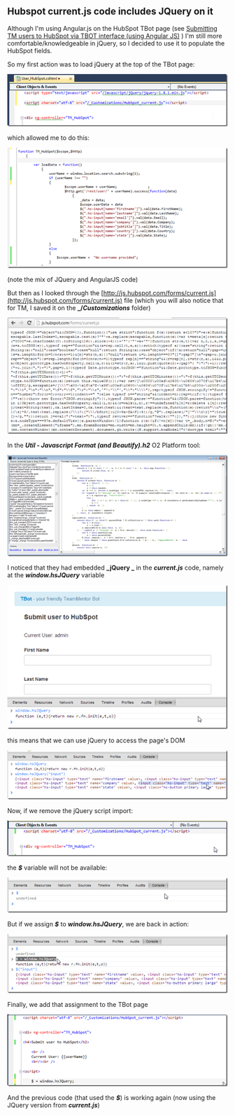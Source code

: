 ##  Hubspot current.js code includes JQuery on it

Although I'm using Angular.js on the HubSpot TBot page (see [Submitting TM users to HubSpot via TBOT interface (using Angular JS)](http://blog.diniscruz.com/2013/04/submitting-tm-users-to-hubspot-via-tbot.html) ) I'm still more comfortable/knowledgeable in jQuery, so I decided to use it to populate the HubSpot fields.

So my first action was to load jQuery at the top of the TBot page:

![](images/hubspot-currentjs-1.png)

which allowed me to do this:

![](images/image_thumb_25255B1_25255D.png)

(note the mix of JQuery and AngularJS code)

But then as I looked through the [http://js.hubspot.com/forms/current.js](http://js.hubspot.com/forms/current.js) file (which you will also notice that for TM, I saved it on the **_/_Customizations_** folder)

![](images/hubspot-currentjs-2.png)

In the **_Util - Javascript Format (and Beautify).h2_** O2 Platform tool:

![](images/image_thumb_25255B3_25255D.png)

I noticed that they had embedded **_jQuery _** in the **_current.js_** code, namely at the **_window.hsJQuery_** variable

![](images/hubspot-currentjs-3.png)

this means that we can use jQuery to access the page's DOM

![](images/hubspot-currentjs-4.png)

Now, if we remove the jQuery script import:

![](images/hubspot-currentjs-5.png)

the **_$_** variable will not be available:

![](images/image_thumb_25255B7_25255D.png)

But if we assign **_$_** to **_window.hsJQuery_**, we are back in action:

![](images/image_thumb_25255B8_25255D.png)

Finally, we add that assignment to the TBot page

![](images/image_thumb_25255B10_25255D.png)

And the previous code (that used the **_$_**) is working again (now using the JQuery version from **_current.js_**)
